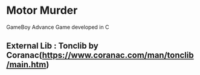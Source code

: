 # Motor Murder
GameBoy Advance Game developed in C
## External Lib : Tonclib by Coranac(https://www.coranac.com/man/tonclib/main.htm)

